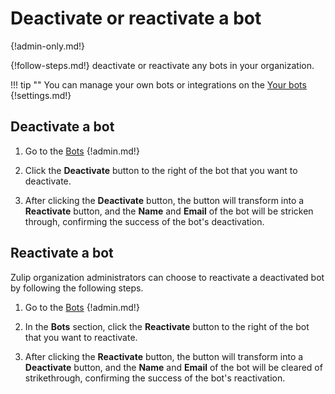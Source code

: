 # Deactivate or reactivate a bot

{!admin-only.md!}

{!follow-steps.md!} deactivate or reactivate any bots
in your organization.

!!! tip ""
    You can manage your own bots or integrations on the
    [Your bots](/#settings/your-bots) {!settings.md!}

## Deactivate a bot

1. Go to the [Bots](/#organization/bot-list-admin)
{!admin.md!}

4. Click the **Deactivate** button to the right of the bot that you want to
deactivate.

5. After clicking the **Deactivate** button, the button will transform into a
**Reactivate** button, and the **Name** and **Email** of the bot will be
stricken through, confirming the success of the bot's deactivation.

## Reactivate a bot

Zulip organization administrators can choose to reactivate a deactivated bot by
following the following steps.

1. Go to the [Bots](/#organization/bot-list-admin)
{!admin.md!}

4. In the **Bots** section, click the **Reactivate** button to the right of the
bot that you want to reactivate.

5. After clicking the **Reactivate** button, the button will transform into a
**Deactivate** button, and the **Name** and **Email** of the bot will be cleared
of strikethrough, confirming the success of the bot's reactivation.
